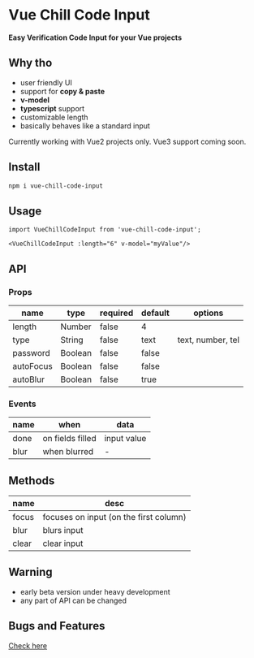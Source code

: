 # Vue Chill Code Input
**Easy Verification Code Input for your Vue projects**

## Why tho
- user friendly UI
- support for **copy & paste**
- **v-model**
- **typescript** support
- customizable length
- basically behaves like a standard input

Currently working with Vue2 projects only. Vue3 support coming soon.

## Install
```bash
npm i vue-chill-code-input
```

## Usage
```vue
import VueChillCodeInput from 'vue-chill-code-input';

<VueChillCodeInput :length="6" v-model="myValue"/>
```

## API

### Props
| name      | type   | required | default | options           |
|-----------|--------|----------|---------|-------------------|
| length    | Number | false    | 4       |                   |
| type      | String | false    | text    | text, number, tel |
| password  | Boolean | false    | false   |                   |
| autoFocus | Boolean | false    | false   |                   |
| autoBlur  | Boolean | false    | true    |                   |

### Events
| name   | when   | data | 
|--------|--------|----------|
| done | on fields filled | input value |
| blur | when blurred | - |

## Methods
| name   | desc    | 
|--------|--------|
| focus | focuses on input (on the first column) |
| blur | blurs input |
| clear | clear input |

## Warning
- early beta version under heavy development
- any part of API can be changed

## Bugs and Features
[Check here](https://github.com/tskvrnda/vue-chill-code-input/issues)